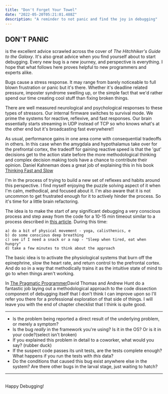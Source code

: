```yaml
---
title: "Don't Forget Your Towel"
date: "2022-05-20T05:21:01.488Z"
description: "A reminder to not panic and find the joy in debugging"
---
```


## DON'T PANIC

is the excellent advice scrawled across the cover of *The Hitchhiker's Guide to the Galaxy*. It's also great advice when you find yourself about to start debugging. Every new bug is a new journey, and perspective is everything. I hope that what follows here proves helpful to new programmers and experts alike. 

Bugs cause a stress response. It may range from barely noticeable to full blown frustration or panic but it's there. Whether it's deadline related pressure, imposter syndrome swelling up, or the simple fact that we'd rather spend our time creating cool stuff than fixing broken things. 

There are well measured neurological and psychological responses to these types of stressors. Our internal firmware switches to survival mode. We prime the systems for reactive, reflexive, and fast responses. Our brain essentially starts streaming in UDP instead of TCP so who knows what's at the other end but it's broadcasting fast everywhere!!

 As usual, performance gains in one area come with consequential tradeoffs in others. In this case when the amygdala and hypothalamus take over for the prefrontal cortex, the tradeoff for gaining reactive speed is that the 'gut' decisions get to the action state before the more methodological thinking and complex decision making tools have a chance to contribute their opinion. Daniel Kahneman does a great job of explaining this in his book [Thinking Fast and Slow](https://en.wikipedia.org/wiki/Thinking,_Fast_and_Slow)

I'm in the process of trying to build a new set of reflexes and habits around this perspective. I find myself enjoying the puzzle solving aspect of it when I'm calm, methodical, and focused about it. I'm also aware that it is not uncommon to get frustrated enough for it to actively hinder the process. So it's time for a little brain refactoring.

The idea is to make the start of any significant debugging a very conscious process and step away from the code for a 10-15 min timeout similar to a process described in [this article](https://www.inc.com/minda-zetlin/decision-making-tough-choices-mental-calm-focus.html). During this time:

    a) do a bit of physical movement - yoga, calisthenics, e
    b) do some conscious deep breathing
    c) see if I need a snack or a nap - "Sleep when tired, eat when hungry"
    d) take a few minutes to think about the approach

The basic idea is to activate the physiological systems that burn off the epinephrine, slow the heart rate, and return control to the prefrontal cortex. And do so in a way that methodically trains it as the intuitive state of mind to go to when things aren't working. 

In [The Pragmatic Programmer](https://pragprog.com/titles/tpp20/the-pragmatic-programmer-20th-anniversary-edition/)David Thomas and Andrew Hunt do a fantastic job laying out a methodological approach to the code dissection component of debugging itself that I don't think I can improve upon so I'll refer you there for a professional exploration of that side of things. I will leave you with the end of chapter checklist that I think is quite good. 
<hr>

- Is the problem being reported a direct result of the underlying problem, or merely a symptom?
- Is the bug *really* in the framework you're using? Is it in the OS? Or is it in your code?(select isn't broken)
- If you explained this problem in detail to a coworker, what would you say? (rubber duck)
- If the suspect code passes its unit tests, are the tests complete enough? What happens if you run the tests with *this* data?
- Do the conditions that caused this bug exist anywhere else in the system? Are there other bugs in the larval stage, just waiting to hatch? 
 
 <hr>
<br>
Happy Debugging!